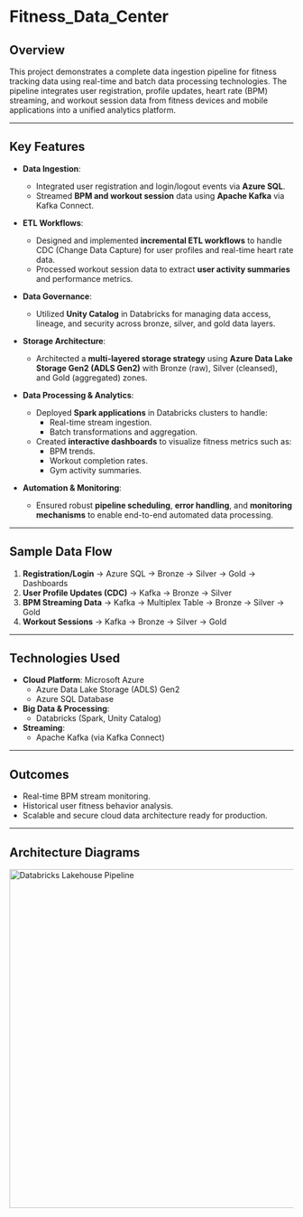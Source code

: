 # Fitness_Data_Center

##  Overview

This project demonstrates a complete data ingestion pipeline for fitness tracking data using real-time and batch data processing technologies. The pipeline integrates user registration, profile updates, heart rate (BPM) streaming, and workout session data from fitness devices and mobile applications into a unified analytics platform.

---

##  Key Features

- **Data Ingestion**:
  - Integrated user registration and login/logout events via **Azure SQL**.
  - Streamed **BPM and workout session** data using **Apache Kafka** via Kafka Connect.
  
- **ETL Workflows**:
  - Designed and implemented **incremental ETL workflows** to handle CDC (Change Data Capture) for user profiles and real-time heart rate data.
  - Processed workout session data to extract **user activity summaries** and performance metrics.

- **Data Governance**:
  - Utilized **Unity Catalog** in Databricks for managing data access, lineage, and security across bronze, silver, and gold data layers.

- **Storage Architecture**:
  - Architected a **multi-layered storage strategy** using **Azure Data Lake Storage Gen2 (ADLS Gen2)** with Bronze (raw), Silver (cleansed), and Gold (aggregated) zones.

- **Data Processing & Analytics**:
  - Deployed **Spark applications** in Databricks clusters to handle:
    - Real-time stream ingestion.
    - Batch transformations and aggregation.
  - Created **interactive dashboards** to visualize fitness metrics such as:
    - BPM trends.
    - Workout completion rates.
    - Gym activity summaries.

- **Automation & Monitoring**:
  - Ensured robust **pipeline scheduling**, **error handling**, and **monitoring mechanisms** to enable end-to-end automated data processing.

---

## Sample Data Flow

1. **Registration/Login** → Azure SQL → Bronze → Silver → Gold → Dashboards
2. **User Profile Updates (CDC)** → Kafka → Bronze → Silver
3. **BPM Streaming Data** → Kafka → Multiplex Table → Bronze → Silver → Gold
4. **Workout Sessions** → Kafka → Bronze → Silver → Gold

---

## Technologies Used

- **Cloud Platform**: Microsoft Azure
  - Azure Data Lake Storage (ADLS) Gen2
  - Azure SQL Database
- **Big Data & Processing**:
  - Databricks (Spark, Unity Catalog)
- **Streaming**:
  - Apache Kafka (via Kafka Connect)

---

## Outcomes

- Real-time BPM stream monitoring.
- Historical user fitness behavior analysis.
- Scalable and secure cloud data architecture ready for production.

---

## Architecture Diagrams

<img src="Picture/Architeture Image.png" alt="Databricks Lakehouse Pipeline" width="600"/>


